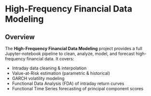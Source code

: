 # High-Frequency Financial Data Modeling

## Overview

The **High-Frequency Financial Data Modeling** project provides a full Jupyter-notebook pipeline to clean, analyze, model, and forecast high-frequency financial data. It covers:  
- Intraday data cleaning & interpolation  
- Value-at-Risk estimation (parametric & historical)  
- GARCH volatility modeling  
- Functional Data Analysis (FDA) of intraday return curves  
- Functional Time Series forecasting of principal component scores  

